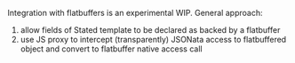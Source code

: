 Integration with flatbuffers is an experimental WIP. General approach:
1) allow fields of Stated template to be declared as backed by a flatbuffer
2) use JS proxy to intercept (transparently) JSONata access to flatbuffered object and convert to flatbuffer native access call
